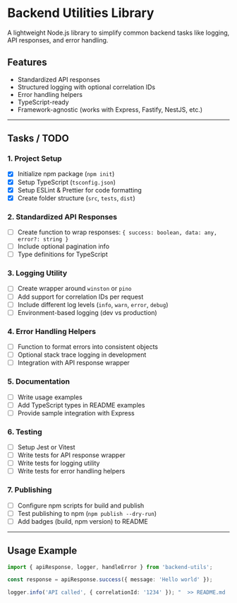 # Backend Utilities Library

A lightweight Node.js library to simplify common backend tasks like logging, API responses, and error handling.

## Features

- Standardized API responses
- Structured logging with optional correlation IDs
- Error handling helpers
- TypeScript-ready
- Framework-agnostic (works with Express, Fastify, NestJS, etc.)

---

## Tasks / TODO

### 1. Project Setup
- [x] Initialize npm package (`npm init`)
- [x] Setup TypeScript (`tsconfig.json`)
- [x] Setup ESLint & Prettier for code formatting
- [x] Create folder structure (`src`, `tests`, `dist`)

### 2. Standardized API Responses
- [ ] Create function to wrap responses: `{ success: boolean, data: any, error?: string }`
- [ ] Include optional pagination info
- [ ] Type definitions for TypeScript

### 3. Logging Utility
- [ ] Create wrapper around `winston` or `pino`
- [ ] Add support for correlation IDs per request
- [ ] Include different log levels (`info`, `warn`, `error`, `debug`)
- [ ] Environment-based logging (dev vs production)

### 4. Error Handling Helpers
- [ ] Function to format errors into consistent objects
- [ ] Optional stack trace logging in development
- [ ] Integration with API response wrapper

### 5. Documentation
- [ ] Write usage examples
- [ ] Add TypeScript types in README examples
- [ ] Provide sample integration with Express

### 6. Testing
- [ ] Setup Jest or Vitest
- [ ] Write tests for API response wrapper
- [ ] Write tests for logging utility
- [ ] Write tests for error handling helpers

### 7. Publishing
- [ ] Configure npm scripts for build and publish
- [ ] Test publishing to npm (`npm publish --dry-run`)
- [ ] Add badges (build, npm version) to README

---

## Usage Example

```ts
import { apiResponse, logger, handleError } from 'backend-utils';

const response = apiResponse.success({ message: 'Hello world' });

logger.info('API called', { correlationId: '1234' }); "  >> README.md
